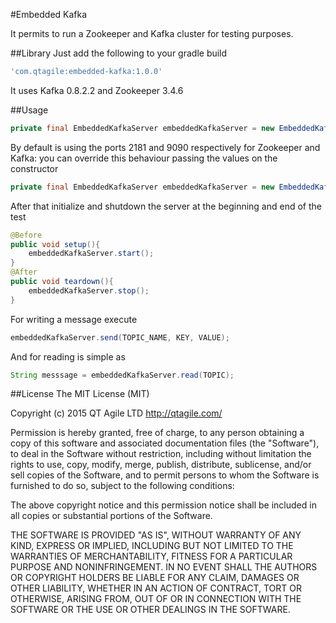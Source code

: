 #Embedded Kafka

It permits to run a Zookeeper and Kafka cluster for testing purposes.

##Library
Just add the following to your gradle build

```groovy
'com.qtagile:embedded-kafka:1.0.0'
```
It uses Kafka 0.8.2.2 and Zookeeper 3.4.6

##Usage

```java
private final EmbeddedKafkaServer embeddedKafkaServer = new EmbeddedKafkaServer();
```

By default is using the ports 2181 and 9090 respectively for Zookeeper and Kafka: you can override this behaviour 
passing the values on the constructor
 
```java
private final EmbeddedKafkaServer embeddedKafkaServer = new EmbeddedKafkaServer(2200, 9100);
```

After that initialize and shutdown the server at the beginning and end of the test

```java
@Before
public void setup(){
    embeddedKafkaServer.start();
}
@After
public void teardown(){
    embeddedKafkaServer.stop();
}
```

For writing a message execute

```java
embeddedKafkaServer.send(TOPIC_NAME, KEY, VALUE);
```

And for reading is simple as

```java
String messsage = embeddedKafkaServer.read(TOPIC);
```

##License
 The MIT License (MIT)

 Copyright (c) 2015 QT Agile LTD http://qtagile.com/

 Permission is hereby granted, free of charge, to any person obtaining a copy
 of this software and associated documentation files (the "Software"), to deal
 in the Software without restriction, including without limitation the rights
 to use, copy, modify, merge, publish, distribute, sublicense, and/or sell
 copies of the Software, and to permit persons to whom the Software is
 furnished to do so, subject to the following conditions:

 The above copyright notice and this permission notice shall be included in
 all copies or substantial portions of the Software.

 THE SOFTWARE IS PROVIDED "AS IS", WITHOUT WARRANTY OF ANY KIND, EXPRESS OR
 IMPLIED, INCLUDING BUT NOT LIMITED TO THE WARRANTIES OF MERCHANTABILITY,
 FITNESS FOR A PARTICULAR PURPOSE AND NONINFRINGEMENT. IN NO EVENT SHALL THE
 AUTHORS OR COPYRIGHT HOLDERS BE LIABLE FOR ANY CLAIM, DAMAGES OR OTHER
 LIABILITY, WHETHER IN AN ACTION OF CONTRACT, TORT OR OTHERWISE, ARISING FROM,
 OUT OF OR IN CONNECTION WITH THE SOFTWARE OR THE USE OR OTHER DEALINGS IN
 THE SOFTWARE.